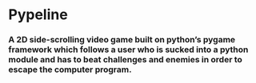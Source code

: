 # Pypeline
### A 2D side-scrolling video game built on python’s pygame framework which follows a user who is sucked into a python module and has to beat challenges and enemies in order to escape the computer program.
